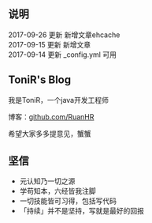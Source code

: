 ## 说明

2017-09-26  更新 新增文章ehcache<br>
2017-09-15  更新 新增文章<br>
2017-09-14  更新 _config.yml 可用

## ToniR's Blog

我是ToniR，一个java开发工程师

博客：[github.com/RuanHR](https://ruanhr.github.io/)

希望大家多多提意见，蟹蟹


## 坚信

- 元认知乃一切之源
- 学苟知本，六经皆我注脚
- 一切技能皆可习得，包括写代码
- 「持续」并不是坚持，写就是最好的回报



